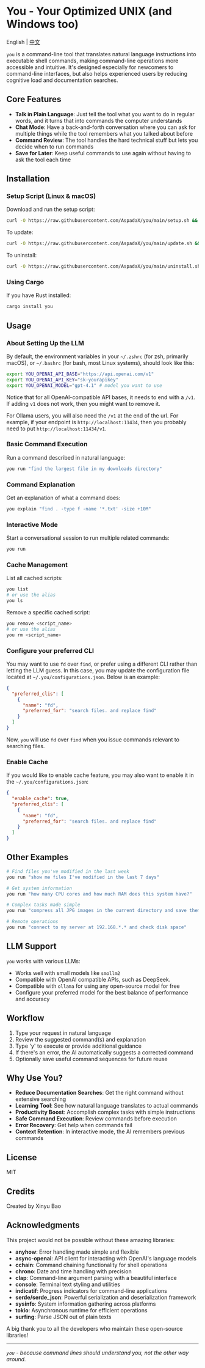 # You - Your Optimized UNIX (and Windows too)

English | [中文](./README_CN.md)

`you` is a command-line tool that translates natural language instructions into executable shell commands, making command-line operations more accessible and intuitive. It's designed especially for newcomers to command-line interfaces, but also helps experienced users by reducing cognitive load and documentation searches.

## Core Features

- **Talk in Plain Language**: Just tell the tool what you want to do in regular words, and it turns that into commands the computer understands
- **Chat Mode**: Have a back-and-forth conversation where you can ask for multiple things while the tool remembers what you talked about before
- **Command Review**: The tool handles the hard technical stuff but lets you decide when to run commands
- **Save for Later**: Keep useful commands to use again without having to ask the tool each time

## Installation

### Setup Script (Linux & macOS)

Download and run the setup script:

```bash
curl -O https://raw.githubusercontent.com/AspadaX/you/main/setup.sh && chmod +x ./setup.sh && ./setup.sh && rm ./setup.sh
```

To update:

```bash
curl -O https://raw.githubusercontent.com/AspadaX/you/main/update.sh && chmod +x ./update.sh && ./update.sh && rm ./update.sh
```

To uninstall:

```bash
curl -O https://raw.githubusercontent.com/AspadaX/you/main/uninstall.sh && chmod +x ./uninstall.sh && ./uninstall.sh && rm ./uninstall.sh
```

### Using Cargo

If you have Rust installed:

```bash
cargo install you
```

## Usage

### About Setting Up the LLM

By default, the environment variables in your `~/.zshrc` (for zsh, primarily macOS), or `~/.bashrc` (for bash, most Linux systems), should look like this:
```bash
export YOU_OPENAI_API_BASE="https://api.openai.com/v1"
export YOU_OPENAI_API_KEY="sk-yourapikey"
export YOU_OPENAI_MODEL="gpt-4.1" # model you want to use
```
Notice that for all OpenAI-compatible API bases, it needs to end with a `/v1`. If adding `v1` does not work, then you might want to remove it. 

For Ollama users, you will also need the `/v1` at the end of the url. For example, if your endpoint is `http://localhost:11434`, then you probably need to put `http://localhost:11434/v1`. 

### Basic Command Execution

Run a command described in natural language:

```bash
you run "find the largest file in my downloads directory"
```

### Command Explanation

Get an explanation of what a command does:

```bash
you explain "find . -type f -name '*.txt' -size +10M"
```

### Interactive Mode

Start a conversational session to run multiple related commands:

```bash
you run
```

### Cache Management

List all cached scripts:

```bash
you list
# or use the alias
you ls
```

Remove a specific cached script:

```bash
you remove <script_name>
# or use the alias
you rm <script_name>
```

### Configure your preferred CLI

You may want to use `fd` over `find`, or prefer using a different CLI rather than letting the LLM guess. In this case, you may update the configuration file located at `~/.you/configurations.json`. Below is an example:

```json
{
  "preferred_clis": [
    {
      "name": "fd",
      "preferred_for": "search files. and replace find"
    }
  ]
}
```

Now, `you` will use `fd` over `find` when you issue commands relevant to searching files. 

### Enable Cache

If you would like to enable cache feature, you may also want to enable it in the `~/.you/configurations.json`:

```json
{
  "enable_cache": true,
  "preferred_clis": [
    {
      "name": "fd",
      "preferred_for": "search files. and replace find"
    }
  ]
}
```

## Other Examples

```bash
# Find files you've modified in the last week
you run "show me files I've modified in the last 7 days"

# Get system information
you run "how many CPU cores and how much RAM does this system have?"

# Complex tasks made simple
you run "compress all JPG images in the current directory and save them to a new folder"

# Remote operations
you run "connect to my server at 192.168.*.* and check disk space"
```

## LLM Support

`you` works with various LLMs:

- Works well with small models like `smollm2`
- Compatible with OpenAI compatible APIs, such as DeepSeek.
- Compatible with `ollama` for using any open-source model for free
- Configure your preferred model for the best balance of performance and accuracy

## Workflow

1. Type your request in natural language
2. Review the suggested command(s) and explanation
3. Type 'y' to execute or provide additional guidance
4. If there's an error, the AI automatically suggests a corrected command
5. Optionally save useful command sequences for future reuse

## Why Use You?

- **Reduce Documentation Searches**: Get the right command without extensive searching
- **Learning Tool**: See how natural language translates to actual commands
- **Productivity Boost**: Accomplish complex tasks with simple instructions
- **Safe Command Execution**: Review commands before execution
- **Error Recovery**: Get help when commands fail
- **Context Retention**: In interactive mode, the AI remembers previous commands

## License

MIT

## Credits

Created by Xinyu Bao

## Acknowledgments

This project would not be possible without these amazing libraries:

- **anyhow**: Error handling made simple and flexible
- **async-openai**: API client for interacting with OpenAI's language models
- **cchain**: Command chaining functionality for shell operations
- **chrono**: Date and time handling with precision
- **clap**: Command-line argument parsing with a beautiful interface
- **console**: Terminal text styling and utilities
- **indicatif**: Progress indicators for command-line applications
- **serde/serde_json**: Powerful serialization and deserialization framework
- **sysinfo**: System information gathering across platforms
- **tokio**: Asynchronous runtime for efficient operations
- **surfing**: Parse JSON out of plain texts

A big thank you to all the developers who maintain these open-source libraries!

---

_`you` - because command lines should understand you, not the other way around._
